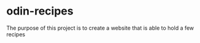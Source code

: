 # odin-recipes
The purpose of this project is to create a website that is able to hold a few recipes
